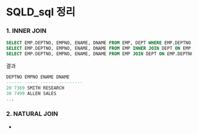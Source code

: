 # SQLD_sql 정리

### 1. INNER JOIN

```sql
SELECT EMP.DEPTNO, EMPNO, ENAME, DNAME FROM EMP, DEPT WHERE EMP.DEPTNO = DEPT.DEPTNO; 
SELECT EMP.DEPTNO, EMPNO, ENAME, DNAME FROM EMP INNER JOIN DEPT ON EMP.DEPTNO = DEPT.DEPTNO; INNER는 JOIN의 디폴트 옵션으로 아래 SQL문과 같이 생략 가능하다. 
SELECT EMP.DEPTNO, EMPNO, ENAME, DNAME FROM EMP JOIN DEPT ON EMP.DEPTNO = DEPT.DEPTNO;
```

결과

```sql
DEPTNO EMPNO ENAME DNAME 
------ ----- ------ --------- 
20 7369 SMITH RESEARCH 
30 7499 ALLEN SALES 
...
```



### 2. NATURAL JOIN

- 

```sql

```

